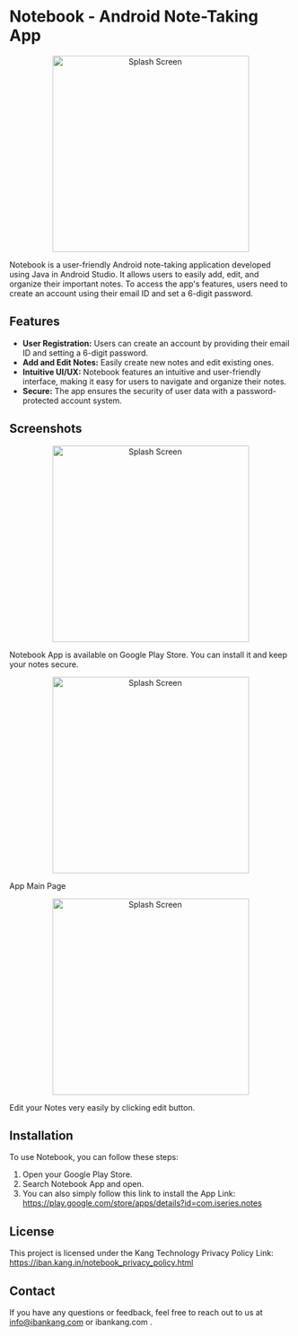 # Notebook - Android Note-Taking App

<p align="center">
  <img src="https://github.com/ibankang/notebook/assets/111854504/68dc6eb8-14e9-42aa-9087-70381abd03ec" width="350" title="Splash Screen">
</p>

Notebook is a user-friendly Android note-taking application developed using Java in Android Studio. It allows users to easily add, edit, and organize their important notes. To access the app's features, users need to create an account using their email ID and set a 6-digit password.

## Features

- **User Registration:** Users can create an account by providing their email ID and setting a 6-digit password.
- **Add and Edit Notes:** Easily create new notes and edit existing ones.
- **Intuitive UI/UX:** Notebook features an intuitive and user-friendly interface, making it easy for users to navigate and organize their notes.
- **Secure:** The app ensures the security of user data with a password-protected account system.

## Screenshots

<p align="center">
  <img src="https://github.com/ibankang/notebook/assets/111854504/a830fd33-62b9-4b2a-842a-06332e4ad7a4" width="350" title="Splash Screen">
</p>
Notebook App is available on Google Play Store. You can install it and keep your notes secure.

<p align="center">
  <img src="https://github.com/ibankang/notebook/assets/111854504/3e5dba0d-9eae-44ba-95aa-8f9b30e12e97" width="350" title="Splash Screen">
</p>
App Main Page 

<p align="center">
  <img src="https://github.com/ibankang/notebook/assets/111854504/4502a062-0cde-4810-905b-3685a9965537" width="350" title="Splash Screen">
</p>
Edit your Notes very easily by clicking edit button. 

## Installation

To use Notebook, you can follow these steps:

1. Open your Google Play Store.
2. Search Notebook App and open. 
3. You can also simply follow this link to install the App
   Link: https://play.google.com/store/apps/details?id=com.iseries.notes

## License

This project is licensed under the Kang Technology 
Privacy Policy
Link: https://iban.kang.in/notebook_privacy_policy.html

## Contact

If you have any questions or feedback, feel free to reach out to us at info@ibankang.com or ibankang.com .
